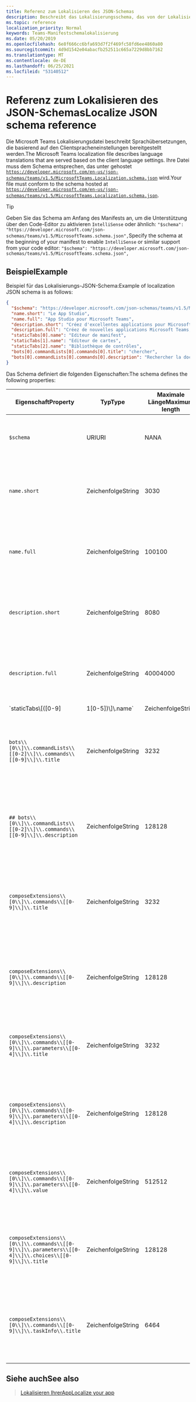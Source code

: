 ```yaml
---
title: Referenz zum Lokalisieren des JSON-Schemas
description: Beschreibt das Lokalisierungsschema, das von der Lokalisierungsdatei für Microsoft Teams
ms.topic: reference
localization_priority: Normal
keywords: Teams-Manifestschemalokalisierung
ms.date: 05/20/2019
ms.openlocfilehash: 6e8f666cc6bfa693d7f2f469fc58fd6ee4860a80
ms.sourcegitcommit: 4d9d1542e04abacfb252511c665a7229d8bb7162
ms.translationtype: MT
ms.contentlocale: de-DE
ms.lasthandoff: 06/25/2021
ms.locfileid: "53140512"
---
```

# <a name="localize-json-schema-reference"></a><span data-ttu-id="9d32b-104">Referenz zum Lokalisieren des JSON-Schemas</span><span class="sxs-lookup"><span data-stu-id="9d32b-104">Localize JSON schema reference</span></span>

<span data-ttu-id="9d32b-105">Die Microsoft Teams Lokalisierungsdatei beschreibt Sprachübersetzungen, die basierend auf den Clientspracheneinstellungen bereitgestellt werden.</span><span class="sxs-lookup"><span data-stu-id="9d32b-105">The Microsoft Teams localization file describes language translations that are served based on the client language settings.</span></span> <span data-ttu-id="9d32b-106">Ihre Datei muss dem Schema entsprechen, das unter gehostet [`https://developer.microsoft.com/en-us/json-schemas/teams/v1.5/MicrosoftTeams.Localization.schema.json`](https://developer.microsoft.com/en-us/json-schemas/teams/v1.5/MicrosoftTeams.Localization.schema.json) wird.</span><span class="sxs-lookup"><span data-stu-id="9d32b-106">Your file must conform to the schema hosted at [`https://developer.microsoft.com/en-us/json-schemas/teams/v1.5/MicrosoftTeams.Localization.schema.json`](https://developer.microsoft.com/en-us/json-schemas/teams/v1.5/MicrosoftTeams.Localization.schema.json).</span></span> 

> [!TIP]
> <span data-ttu-id="9d32b-107">Geben Sie das Schema am Anfang des Manifests an, um die Unterstützung über den Code-Editor zu aktivieren `IntelliSense` oder ähnlich: `"$schema": "https://developer.microsoft.com/json-schemas/teams/v1.5/MicrosoftTeams.schema.json",`</span><span class="sxs-lookup"><span data-stu-id="9d32b-107">Specify the schema at the beginning of your manifest to enable `IntelliSense` or similar support from your code editor: `"$schema": "https://developer.microsoft.com/json-schemas/teams/v1.5/MicrosoftTeams.schema.json",`</span></span>

## <a name="example"></a><span data-ttu-id="9d32b-108">Beispiel</span><span class="sxs-lookup"><span data-stu-id="9d32b-108">Example</span></span> 

<span data-ttu-id="9d32b-109">Beispiel für das Lokalisierungs-JSON-Schema:</span><span class="sxs-lookup"><span data-stu-id="9d32b-109">Example of localization JSON schema is as follows:</span></span>

```json
{
  "$schema": "https://developer.microsoft.com/json-schemas/teams/v1.5/MicrosoftTeams.schema.json",
  "name.short": "Le App Studio",
  "name.full": "App Studio pour Microsoft Teams",
  "description.short": "Créez d'excellentes applications pour Microsoft Teams avec App Studio.",
  "description.full": "Créez de nouvelles applications Microsoft Teams, concevez et prévisualisez des cartes bot, et explorez la documentation avec App Studio.",
  "staticTabs[0].name": "Editeur de manifest",
  "staticTabs[1].name": "Editeur de cartes",
  "staticTabs[2].name": "Bibliothèque de contrôles",
  "bots[0].commandLists[0].commands[0].title": "chercher",
  "bots[0].commandLists[0].commands[0].description": "Rechercher la documentation Teams pertinente"
}
```

<span data-ttu-id="9d32b-110">Das Schema definiert die folgenden Eigenschaften:</span><span class="sxs-lookup"><span data-stu-id="9d32b-110">The schema defines the following properties:</span></span>

|<span data-ttu-id="9d32b-111">Eigenschaft</span><span class="sxs-lookup"><span data-stu-id="9d32b-111">Property</span></span>|<span data-ttu-id="9d32b-112">Typ</span><span class="sxs-lookup"><span data-stu-id="9d32b-112">Type</span></span>|<span data-ttu-id="9d32b-113">Maximale Länge</span><span class="sxs-lookup"><span data-stu-id="9d32b-113">Maximum length</span></span>|<span data-ttu-id="9d32b-114">Beschreibung</span><span class="sxs-lookup"><span data-stu-id="9d32b-114">Description</span></span>|
|---------------|--------|---------|------------------|
|`$schema`|<span data-ttu-id="9d32b-115">URI</span><span class="sxs-lookup"><span data-stu-id="9d32b-115">URI</span></span>|<span data-ttu-id="9d32b-116">NA</span><span class="sxs-lookup"><span data-stu-id="9d32b-116">NA</span></span>|<span data-ttu-id="9d32b-117">Die https:// URL, die auf das JSON-Schema für das Manifest verweist.</span><span class="sxs-lookup"><span data-stu-id="9d32b-117">The https:// URL referencing the JSON Schema for the manifest.</span></span>|
|`name.short`|<span data-ttu-id="9d32b-118">Zeichenfolge</span><span class="sxs-lookup"><span data-stu-id="9d32b-118">String</span></span>|<span data-ttu-id="9d32b-119">30</span><span class="sxs-lookup"><span data-stu-id="9d32b-119">30</span></span>|<span data-ttu-id="9d32b-120">Ersetzt die entsprechende Zeichenfolge aus dem App-Manifest durch den hier angegebenen Wert.</span><span class="sxs-lookup"><span data-stu-id="9d32b-120">Replaces the corresponding string from the app manifest with the value provided here.</span></span>|
|`name.full`|<span data-ttu-id="9d32b-121">Zeichenfolge</span><span class="sxs-lookup"><span data-stu-id="9d32b-121">String</span></span>|<span data-ttu-id="9d32b-122">100</span><span class="sxs-lookup"><span data-stu-id="9d32b-122">100</span></span>|<span data-ttu-id="9d32b-123">Ersetzt die entsprechende Zeichenfolge aus dem App-Manifest durch den hier angegebenen Wert.</span><span class="sxs-lookup"><span data-stu-id="9d32b-123">Replaces the corresponding string from the app manifest with the value provided here.</span></span>|
|`description.short`|<span data-ttu-id="9d32b-124">Zeichenfolge</span><span class="sxs-lookup"><span data-stu-id="9d32b-124">String</span></span>|<span data-ttu-id="9d32b-125">80</span><span class="sxs-lookup"><span data-stu-id="9d32b-125">80</span></span>|<span data-ttu-id="9d32b-126">Ersetzt die entsprechende Zeichenfolge aus dem App-Manifest durch den hier angegebenen Wert.</span><span class="sxs-lookup"><span data-stu-id="9d32b-126">Replaces the corresponding string from the app manifest with the value provided here.</span></span>|
|`description.full`|<span data-ttu-id="9d32b-127">Zeichenfolge</span><span class="sxs-lookup"><span data-stu-id="9d32b-127">String</span></span>|<span data-ttu-id="9d32b-128">4000</span><span class="sxs-lookup"><span data-stu-id="9d32b-128">4000</span></span>|<span data-ttu-id="9d32b-129">Ersetzt die entsprechende Zeichenfolge aus dem App-Manifest durch den hier angegebenen Wert.</span><span class="sxs-lookup"><span data-stu-id="9d32b-129">Replaces the corresponding string from the app manifest with the value provided here.</span></span>|
|`staticTabs\\[([0-9]|1[0-5])\\]\\.name`|<span data-ttu-id="9d32b-130">Zeichenfolge</span><span class="sxs-lookup"><span data-stu-id="9d32b-130">String</span></span>|<span data-ttu-id="9d32b-131">128</span><span class="sxs-lookup"><span data-stu-id="9d32b-131">128</span></span>|<span data-ttu-id="9d32b-132">Ersetzt die entsprechenden Zeichenfolgen aus dem App-Manifest durch den hier angegebenen Wert.</span><span class="sxs-lookup"><span data-stu-id="9d32b-132">Replaces the corresponding strings from the app manifest with the value provided here.</span></span>|
|`bots\\[0\\]\\.commandLists\\[[0-2]\\]\\.commands\\[[0-9]\\]\\.title`|<span data-ttu-id="9d32b-133">Zeichenfolge</span><span class="sxs-lookup"><span data-stu-id="9d32b-133">String</span></span>|<span data-ttu-id="9d32b-134">32</span><span class="sxs-lookup"><span data-stu-id="9d32b-134">32</span></span>|<span data-ttu-id="9d32b-135">Ersetzt die entsprechenden Zeichenfolgen aus dem App-Manifest durch den hier angegebenen Wert.</span><span class="sxs-lookup"><span data-stu-id="9d32b-135">Replaces the corresponding strings from the app manifest with the value provided here.</span></span>|
|`## bots\\[0\\]\\.commandLists\\[[0-2]\\]\\.commands\\[[0-9]\\]\\.description`|<span data-ttu-id="9d32b-136">Zeichenfolge</span><span class="sxs-lookup"><span data-stu-id="9d32b-136">String</span></span>|<span data-ttu-id="9d32b-137">128</span><span class="sxs-lookup"><span data-stu-id="9d32b-137">128</span></span>|<span data-ttu-id="9d32b-138">Ersetzt die entsprechenden Zeichenfolgen aus dem App-Manifest durch den hier angegebenen Wert.</span><span class="sxs-lookup"><span data-stu-id="9d32b-138">Replaces the corresponding strings from the app manifest with the value provided here.</span></span>|
|`composeExtensions\\[0\\]\\.commands\\[[0-9]\\]\\.title`|<span data-ttu-id="9d32b-139">Zeichenfolge</span><span class="sxs-lookup"><span data-stu-id="9d32b-139">String</span></span>|<span data-ttu-id="9d32b-140">32</span><span class="sxs-lookup"><span data-stu-id="9d32b-140">32</span></span>|<span data-ttu-id="9d32b-141">Ersetzt die entsprechenden Zeichenfolgen aus dem App-Manifest durch den hier angegebenen Wert.</span><span class="sxs-lookup"><span data-stu-id="9d32b-141">Replaces the corresponding strings from the app manifest with the value provided here.</span></span>|
|`composeExtensions\\[0\\]\\.commands\\[[0-9]\\]\\.description`|<span data-ttu-id="9d32b-142">Zeichenfolge</span><span class="sxs-lookup"><span data-stu-id="9d32b-142">String</span></span>|<span data-ttu-id="9d32b-143">128</span><span class="sxs-lookup"><span data-stu-id="9d32b-143">128</span></span>|<span data-ttu-id="9d32b-144">Ersetzt die entsprechenden Zeichenfolgen aus dem App-Manifest durch den hier angegebenen Wert.</span><span class="sxs-lookup"><span data-stu-id="9d32b-144">Replaces the corresponding strings from the app manifest with the value provided here.</span></span>|
|`composeExtensions\\[0\\]\\.commands\\[[0-9]\\]\\.parameters\\[[0-4]\\]\\.title`|<span data-ttu-id="9d32b-145">Zeichenfolge</span><span class="sxs-lookup"><span data-stu-id="9d32b-145">String</span></span>|<span data-ttu-id="9d32b-146">32</span><span class="sxs-lookup"><span data-stu-id="9d32b-146">32</span></span>|<span data-ttu-id="9d32b-147">Ersetzt die entsprechende Zeichenfolge aus dem App-Manifest durch den hier angegebenen Wert.</span><span class="sxs-lookup"><span data-stu-id="9d32b-147">Replaces the corresponding string from the app manifest with the value provided here.</span></span>|
|`composeExtensions\\[0\\]\\.commands\\[[0-9]\\]\\.parameters\\[[0-4]\\]\\.description`|<span data-ttu-id="9d32b-148">Zeichenfolge</span><span class="sxs-lookup"><span data-stu-id="9d32b-148">String</span></span>|<span data-ttu-id="9d32b-149">128</span><span class="sxs-lookup"><span data-stu-id="9d32b-149">128</span></span>|<span data-ttu-id="9d32b-150">Ersetzt die entsprechenden Zeichenfolgen aus dem App-Manifest durch den hier angegebenen Wert.</span><span class="sxs-lookup"><span data-stu-id="9d32b-150">Replaces the corresponding strings from the app manifest with the value provided here.</span></span>|
|`composeExtensions\\[0\\]\\.commands\\[[0-9]\\]\\.parameters\\[[0-4]\\]\\.value`|<span data-ttu-id="9d32b-151">Zeichenfolge</span><span class="sxs-lookup"><span data-stu-id="9d32b-151">String</span></span>|<span data-ttu-id="9d32b-152">512</span><span class="sxs-lookup"><span data-stu-id="9d32b-152">512</span></span>|<span data-ttu-id="9d32b-153">Ersetzt die entsprechende Zeichenfolge aus dem App-Manifest durch den hier angegebenen Wert.</span><span class="sxs-lookup"><span data-stu-id="9d32b-153">Replaces the corresponding string from the app manifest with the value provided here.</span></span>|
|`composeExtensions\\[0\\]\\.commands\\[[0-9]\\]\\.parameters\\[[0-4]\\]\\.choices\\[[0-9]\\]\\.title`|<span data-ttu-id="9d32b-154">Zeichenfolge</span><span class="sxs-lookup"><span data-stu-id="9d32b-154">String</span></span>|<span data-ttu-id="9d32b-155">128</span><span class="sxs-lookup"><span data-stu-id="9d32b-155">128</span></span>|<span data-ttu-id="9d32b-156">Ersetzt die entsprechenden Zeichenfolgen aus dem App-Manifest durch den hier angegebenen Wert.</span><span class="sxs-lookup"><span data-stu-id="9d32b-156">Replaces the corresponding strings from the app manifest with the value provided here.</span></span>|
|`composeExtensions\\[0\\]\\.commands\\[[0-9]\\]\\.taskInfo\\.title`|<span data-ttu-id="9d32b-157">Zeichenfolge</span><span class="sxs-lookup"><span data-stu-id="9d32b-157">String</span></span>|<span data-ttu-id="9d32b-158">64</span><span class="sxs-lookup"><span data-stu-id="9d32b-158">64</span></span>|<span data-ttu-id="9d32b-159">Ersetzt die entsprechenden Zeichenfolgen aus dem App-Manifest durch den hier angegebenen Wert.</span><span class="sxs-lookup"><span data-stu-id="9d32b-159">Replaces the corresponding strings from the app manifest with the value provided here.</span></span>|

## <a name="see-also"></a><span data-ttu-id="9d32b-160">Siehe auch</span><span class="sxs-lookup"><span data-stu-id="9d32b-160">See also</span></span>

> [<span data-ttu-id="9d32b-161">Lokalisieren IhrerApp</span><span class="sxs-lookup"><span data-stu-id="9d32b-161">Localize your app</span></span>](~/concepts/build-and-test/apps-localization.md)
